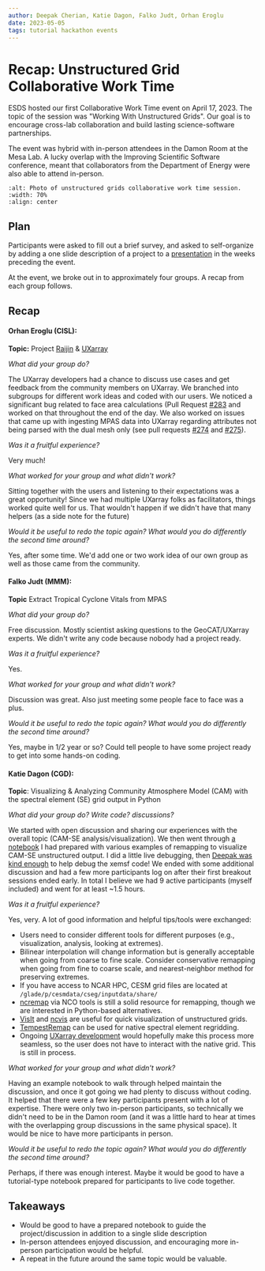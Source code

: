 ```yaml
---
author: Deepak Cherian, Katie Dagon, Falko Judt, Orhan Eroglu
date: 2023-05-05
tags: tutorial hackathon events
---
```


# Recap: Unstructured Grid Collaborative Work Time

ESDS hosted our first Collaborative Work Time event on April 17, 2023.
The topic of the session was "Working With Unstructured Grids".
Our goal is to encourage cross-lab collaboration and build lasting science-software partnerships.

The event was hybrid with in-person attendees in the Damon Room at the Mesa Lab.
A lucky overlap with the Improving Scientific Software conference, meant that collaborators from the Department of Energy were also able to attend in-person.

```{image} ../images/unstructured-grid-collab-1.jpg
:alt: Photo of unstructured grids collaborative work time session.
:width: 70%
:align: center
```

## Plan

Participants were asked to fill out a brief survey, and asked to self-organize by adding a one slide description of a project
to a [presentation](https://docs.google.com/presentation/d/1UDjNMMCyXcHRT6BvX_Lcs4AEoHpNM8LntEfxWOWwwNQ/edit#slide=id.p) in the weeks preceding the event.

At the event, we broke out in to approximately four groups. A recap from each group follows.

## Recap

#### Orhan Eroglu (CISL):

**Topic:** Project [Raijin](https://raijin.ucar.edu/) & [UXarray](https://uxarray.readthedocs.io/)

*What did your group do?*

The UXarray developers had a chance to discuss use cases and get feedback from the community members on UXarray. We branched into subgroups for different work ideas and coded with our users. We noticed a  significant bug related to face area calculations (Pull Request [#283](https://github.com/UXARRAY/uxarray/pull/283) and worked on that throughout the end of the day. We also worked on issues that came up with ingesting MPAS data into UXarray regarding attributes not being parsed with the dual mesh only (see pull requests [#274](https://github.com/UXARRAY/uxarray/pull/274) and [#275](https://github.com/UXARRAY/uxarray/pull/275)).

*Was it a fruitful experience?*

Very much!

*What worked for your group and what didn't work?*

Sitting together with the users and listening to their expectations was a great opportunity! Since we had multiple UXarray folks as facilitators, things worked quite well for us. That wouldn't happen if we didn't have that many helpers (as a side note for the future)

*Would it be useful to redo the  topic again?  What would you do differently the second time around?*

Yes, after some time. We'd add one or two work idea of our own group as well as those came from the community.


#### Falko Judt (MMM):

**Topic** Extract Tropical Cyclone Vitals from MPAS

*What did your group do?*

 Free discussion. Mostly scientist asking questions to the GeoCAT/UXarray experts. We didn't write any code because nobody had a project ready.

*Was it a fruitful experience?*

 Yes.

*What worked for your group and what didn't work?*

Discussion was great. Also just meeting some people face to face was a plus.

*Would it be useful to redo the  topic again?  What would you do differently the second time around?*

Yes, maybe in 1/2 year or so? Could tell people to have some project ready to get into some hands-on coding.


#### Katie Dagon (CGD):

**Topic**: Visualizing & Analyzing Community Atmosphere Model (CAM) with the spectral element (SE) grid output in Python

*What did your group do? Write code? discussions?*

We started with open discussion and sharing our experiences with the overall topic (CAM-SE analysis/visualization).
We then went through [a notebook](https://github.com/katiedagon/CAM-SE_analysis/blob/main/notebooks/CAM-SE.ipynb) I had prepared with various examples of remapping to visualize CAM-SE unstructured output.
I did a little live debugging, then [Deepak was kind enough](https://github.com/katiedagon/CAM-SE_analysis/pull/1) to help debug the xemsf code!
We ended with some additional discussion and had a few more participants log on after their first breakout sessions ended early.
In total I believe we had 9 active participants (myself included) and went for at least ~1.5 hours.

*Was it a fruitful experience?*

Yes, very. A lot of good information and helpful tips/tools were exchanged:
- Users need to consider different tools for different purposes (e.g., visualization, analysis, looking at extremes).
- Bilinear interpolation will change information but is generally acceptable when going from coarse to fine scale. Consider conservative remapping when going from fine to coarse scale, and nearest-neighbor method for preserving extremes.
- If you have access to NCAR HPC, CESM grid files are located at `/glade/p/cesmdata/cseg/inputdata/share/`
- [ncremap](https://github.com/nco/nco/blob/master/data/ncremap) via NCO tools is still a solid resource for remapping, though we are interested in Python-based alternatives.
- [VisIt](https://visit-dav.github.io/visit-website/index.html) and [ncvis](https://github.com/SEATStandards/ncvis) are useful for quick visualization of unstructured grids.
- [TempestRemap](https://github.com/ClimateGlobalChange/tempestremap) can be used for native spectral element regridding.
- Ongoing [UXarray development](https://github.com/UXARRAY/uxarray/issues/183) would hopefully make this process more seamless, so the user does not have to interact with the native grid. This is still in process.

*What worked for your group and what didn't work?*

Having an example notebook to walk through helped maintain the discussion, and once it got going we had plenty to discuss without coding. It helped that there were a few key participants present with a lot of expertise.
There were only two in-person participants, so technically we didn't need to be in the Damon room (and it was a little hard to hear at times with the overlapping group discussions in the same physical space). It would be nice to have more participants in person.

*Would it be useful to redo the  topic again?  What would you do differently the second time around?*

Perhaps, if there was enough interest. Maybe it would be good to have a tutorial-type notebook prepared for participants to live code together.


## Takeaways

- Would be good to have a prepared notebook to guide the project/discussion in addition to a single slide description
- In-person attendees enjoyed discussion, and encouraging more in-person participation would be helpful.
- A repeat in the future around the same topic would be valuable.
